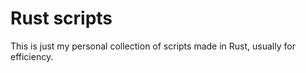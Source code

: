 # Rust scripts

This is just my personal collection of scripts made in Rust, usually for
efficiency.
